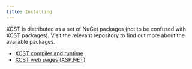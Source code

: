 ```yaml
---
title: Installing
---
```

XCST is distributed as a set of NuGet packages (not to be confused with XCST packages). Visit the relevant repository to find out more about the available packages.

- [XCST compiler and runtime](https://github.com/maxtoroq/XCST)
- [XCST web pages (ASP.NET)](https://github.com/maxtoroq/XCST-a)
